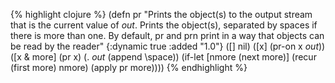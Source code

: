 {% highlight clojure %}
(defn pr
  "Prints the object(s) to the output stream that is the current value
  of *out*.  Prints the object(s), separated by spaces if there is
  more than one.  By default, pr and prn print in a way that objects
  can be read by the reader"
  {:dynamic true
   :added "1.0"}
  ([] nil)
  ([x]
     (pr-on x *out*))
  ([x & more]
   (pr x)
   (. *out* (append \space))
   (if-let [nmore (next more)]
     (recur (first more) nmore)
     (apply pr more))))
{% endhighlight %}
